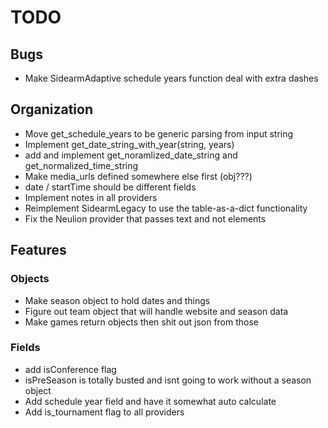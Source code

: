 TODO
====

## Bugs
* Make SidearmAdaptive schedule years function deal with extra dashes

## Organization
* Move get_schedule_years to be generic parsing from input string
* Implement get_date_string_with_year(string, years)
* add and implement get_noramlized_date_string and get_normalized_time_string
* Make media_urls defined somewhere else first (obj???)
* date / startTime should be different fields
* Implement notes in all providers
* Reimplement SidearmLegacy to use the table-as-a-dict functionality
* Fix the Neulion provider that passes text and not elements


## Features
### Objects
* Make season object to hold dates and things
* Figure out team object that will handle website and season data
* Make games return objects then shit out json from those

### Fields
* add isConference flag
* isPreSeason is totally busted and isnt going to work without a season object
* Add schedule year field and have it somewhat auto calculate
* Add is_tournament flag to all providers
